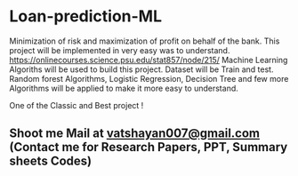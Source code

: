 # Loan-prediction-ML
Minimization of risk and maximization of profit on behalf of the bank.
This project will be implemented in very easy was to understand. 
https://onlinecourses.science.psu.edu/stat857/node/215/
Machine Learning Algoriths will be used to build this project.
Dataset will be Train and test.
Random forest Algorithms, Logistic Regression, Decision Tree and few more Algorithms will be applied to make it more easy to understand.

One of the Classic and Best project ! 

## Shoot me Mail at vatshayan007@gmail.com (Contact me for Research Papers, PPT, Summary sheets  Codes)
